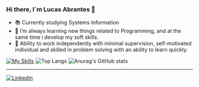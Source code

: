 ### Hi there, I`m Lucas Abrantes 👋
-   📚 Currently studying Systems Information
-   🌱 I’m always learning new things related to Programming, and at the same time i develop my soft skills.
-   🧠 Ability to work independently with minimal supervision, self-motivated individual and skilled in problem solving with an ability to learn quickly.

[![My Skills](https://skillicons.dev/icons?i=js,typescript,react,html,css,next,py,django,nest,nodejs,postgres)](https://skillicons.dev)
![Top Langs](https://github-readme-stats.vercel.app/api/top-langs/?username=lucasvabrantes&langs_count=8&layout=compact)
![Anurag's GitHub stats](https://github-readme-stats.vercel.app/api?username=lucasvabrantes&theme=codeSTACKr_icons=true)




<hr>


[![LinkedIn](https://img.shields.io/badge/LinkedIn-0077B5?style=for-the-badge&logo=linkedin&logoColor=codeSTACKR)](https://www.linkedin.com/in/lucas-abrantes-8b8687150/)
